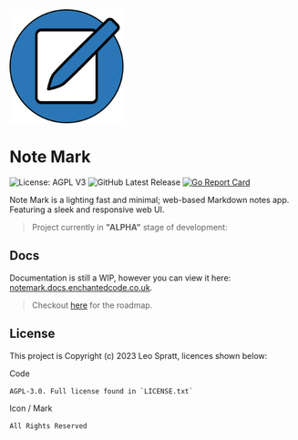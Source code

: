 <img src="frontend/public/icon.svg" width=200 height=200>

# Note Mark
![License: AGPL V3](https://img.shields.io/github/license/enchant97/note-mark?style=flat-square)
![GitHub Latest Release](https://img.shields.io/github/v/release/enchant97/note-mark?include_prereleases&label=latest%20release&style=flat-square)
[![Go Report Card](https://goreportcard.com/badge/github.com/enchant97/note-mark/backend?style=flat-square)](https://goreportcard.com/report/github.com/enchant97/note-mark/backend)

Note Mark is a lighting fast and minimal; web-based Markdown notes app. Featuring a sleek and responsive web UI.

> Project currently in **"ALPHA"** stage of development:

## Docs
Documentation is still a WIP, however you can view it here: [notemark.docs.enchantedcode.co.uk](https://notemark.docs.enchantedcode.co.uk/).

> Checkout [here](https://github.com/enchant97/note-mark/issues/47) for the roadmap.

## License
This project is Copyright (c) 2023 Leo Spratt, licences shown below:

Code

    AGPL-3.0. Full license found in `LICENSE.txt`

Icon / Mark

    All Rights Reserved
